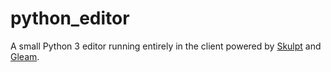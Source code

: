 # python_editor

A small Python 3 editor running entirely in the client powered by
[Skulpt](https://skulpt.org) and [Gleam](https://gleam.run).
